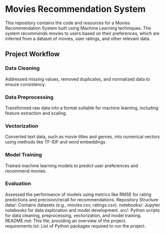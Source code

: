 
<h1>Movies Recommendation System</h1>
This repository contains the code and resources for a Movies Recommendation System built using Machine Learning techniques. The system recommends movies to users based on their preferences, which are inferred from a dataset of movies, user ratings, and other relevant data.

<h2>Project Workflow</h2>
<h3>Data Cleaning</h3>

Addressed missing values, removed duplicates, and normalized data to ensure consistency.
<h3>Data Preprocessing</h3>

Transformed raw data into a format suitable for machine learning, including feature extraction and scaling.
<h3>Vectorization</h3>

Converted text data, such as movie titles and genres, into numerical vectors using methods like TF-IDF and word embeddings.
<h3>Model Training</h3>

Trained machine learning models to predict user preferences and recommend movies.
<h3>Evaluation</h3>

Assessed the performance of models using metrics like RMSE for rating predictions and precision/recall for recommendations.
Repository Structure
data/: Contains datasets (e.g., movies.csv, ratings.csv).
notebooks/: Jupyter notebooks for data exploration and model development.
src/: Python scripts for data cleaning, preprocessing, vectorization, and model training.
README.md: This file, providing an overview of the project.
requirements.txt: List of Python packages required to run the project.
